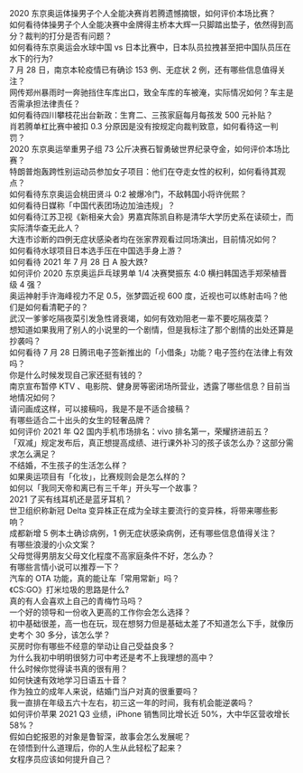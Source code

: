 2020 东京奥运体操男子个人全能决赛肖若腾遗憾摘银，如何评价本场比赛？  
如何看待体操男子个人全能决赛中金牌得主桥本大辉一只脚踏出垫子，依然得到高分？裁判的打分是否有问题？  
如何看待东京奥运会水球中国 vs 日本比赛中，日本队员拉拽甚至把中国队员压在水下的行为?  
7 月 28 日，南京本轮疫情已有确诊 153 例、无症状 2 例，还有哪些信息值得关注？  
网传郑州暴雨时一奔驰挡住车库出口，致全车库的车被淹，实际情况如何？车主是否需承担法律责任？  
如何看待四川攀枝花出台新政：生育二、三孩家庭每月每孩发 500 元补贴？  
肖若腾单杠比赛中被扣 0.3 分原因是没有按规定向裁判致意，如何看待这一判罚？  
2020 东京奥运举重男子组 73 公斤决赛石智勇破世界纪录夺金，如何评价本场比赛？  
特朗普炮轰跨性别运动员参加女子项目：他们在夺走女性的权利，如何看待其观点？  
如何看待东京奥运会桃田贤斗 0:2 被爆冷门，不敌韩国小将许侊熙？  
如何看待日媒称「中国代表团场边加油违规」？  
如何看待江苏卫视《新相亲大会》男嘉宾陈凯自称是清华大学历史系在读硕士，而实际清华查无此人？  
大连市诊断的四例无症状感染者均在张家界观看过同场演出，目前情况如何？  
如何看待水球项目日本选手压在中国选手身上游？  
如何看待 2021 年 7 月 28 日 A 股大跌?  
如何评价 2020 东京奥运乒乓球男单 1/4 决赛樊振东 4:0 横扫韩国选手郑荣植晋级 4 强？  
奥运神射手许海峰视力不足 0.5，张梦圆近视 600 度，近视也可以练射击吗？他们是如何看清靶子的？  
武汉一爹爹吃隔夜菜引发急性肾衰竭，如何有效劝阻老一辈不要吃隔夜菜？  
想知道如果我用了别人的小说里的一个剧情，但是我标注了那个剧情的出处还算是抄袭吗？  
如何看待 7 月 28 日腾讯电子签新推出的「小借条」功能？电子签约在法律上有效吗？  
你是什么时候发现自己家还挺有钱的？  
南京宣布暂停 KTV 、电影院、健身房等密闭场所营业，透露了哪些信息？目前当地情况如何？  
请问画成这样，可以接稿吗，我是不是不适合接稿？  
有哪些适合二十出头的女生的轻奢品牌？  
如何评价 2021 年 Q2 国内手机市场排名：vivo 排名第一，荣耀挤进前五？  
「双减」规定发布后，真正想提高成绩、进行课外补习的孩子该怎么办？这部分需求怎么满足？  
不结婚，不生孩子的生活怎么样？  
如果奥运项目有「化妆」，比赛规则会是怎么样的？  
如何以「我同天帝和离已有三千年」开头写一个故事？  
2021 了买有线耳机还是蓝牙耳机？  
世卫组织称新冠 Delta 变异株正在成为全球主要流行的变异株，将带来哪些影响？  
成都新增 5 例本土确诊病例，1 例无症状感染病例，还有哪些信息值得关注？  
有哪些浪漫的小众文案？  
父母觉得男朋友父母文化程度不高家庭条件不好，怎么办？  
有哪些言情小说可以推荐一下？  
汽车的 OTA 功能，真的能让车「常用常新」吗？  
《CS:GO》打米垃圾的思路是什么?  
真的有人会喜欢上自己的青梅竹马吗？  
一个好的领导和一份收入更高的工作你会怎么选择？  
初中基础很差，高一也在玩，现在想努力但是基础太差了不知道怎么下手，就像历史考个 30 多分，该怎么学？  
买房时你有哪些不经意的举动让自己受益良多？  
为什么我初中明明很努力可中考还是考不上我理想的高中？  
什么时候你觉得读书真的很有用？  
如何快速有效地学习日语五十音？  
作为独立的成年人来说，结婚门当户对真的很重要吗？  
我一直排在年级五六十左右，初三这一年的时间，我有机会能逆袭吗？  
如何评价苹果 2021 Q3 业绩，iPhone 销售同比增长近 50%，大中华区营收增长 58%？  
假如白蛇报恩的对象是鲁智深，故事会怎么发展呢？  
在领悟到什么道理后，你的人生从此轻松了起来？  
女程序员应该如何提升自己？  
